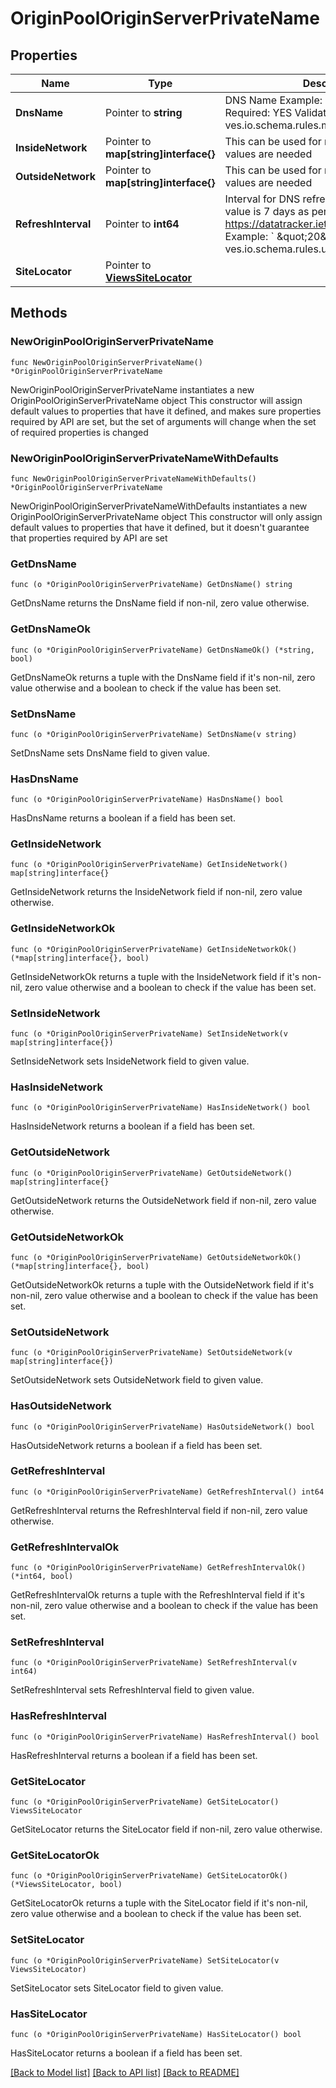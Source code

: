 # OriginPoolOriginServerPrivateName

## Properties

Name | Type | Description | Notes
------------ | ------------- | ------------- | -------------
**DnsName** | Pointer to **string** |  DNS Name  Example: &#x60; \&quot;value\&quot;&#x60;  Required: YES  Validation Rules:   ves.io.schema.rules.message.required: true  | [optional] 
**InsideNetwork** | Pointer to **map[string]interface{}** | This can be used for messages where no values are needed | [optional] 
**OutsideNetwork** | Pointer to **map[string]interface{}** | This can be used for messages where no values are needed | [optional] 
**RefreshInterval** | Pointer to **int64** |  Interval for DNS refresh in seconds.  Max value is 7 days as per https://datatracker.ietf.org/doc/html/rfc8767  Example: &#x60; \&quot;20\&quot;&#x60;  Validation Rules:   ves.io.schema.rules.uint32.lte: 604800  | [optional] 
**SiteLocator** | Pointer to [**ViewsSiteLocator**](ViewsSiteLocator.md) |  | [optional] 

## Methods

### NewOriginPoolOriginServerPrivateName

`func NewOriginPoolOriginServerPrivateName() *OriginPoolOriginServerPrivateName`

NewOriginPoolOriginServerPrivateName instantiates a new OriginPoolOriginServerPrivateName object
This constructor will assign default values to properties that have it defined,
and makes sure properties required by API are set, but the set of arguments
will change when the set of required properties is changed

### NewOriginPoolOriginServerPrivateNameWithDefaults

`func NewOriginPoolOriginServerPrivateNameWithDefaults() *OriginPoolOriginServerPrivateName`

NewOriginPoolOriginServerPrivateNameWithDefaults instantiates a new OriginPoolOriginServerPrivateName object
This constructor will only assign default values to properties that have it defined,
but it doesn't guarantee that properties required by API are set

### GetDnsName

`func (o *OriginPoolOriginServerPrivateName) GetDnsName() string`

GetDnsName returns the DnsName field if non-nil, zero value otherwise.

### GetDnsNameOk

`func (o *OriginPoolOriginServerPrivateName) GetDnsNameOk() (*string, bool)`

GetDnsNameOk returns a tuple with the DnsName field if it's non-nil, zero value otherwise
and a boolean to check if the value has been set.

### SetDnsName

`func (o *OriginPoolOriginServerPrivateName) SetDnsName(v string)`

SetDnsName sets DnsName field to given value.

### HasDnsName

`func (o *OriginPoolOriginServerPrivateName) HasDnsName() bool`

HasDnsName returns a boolean if a field has been set.

### GetInsideNetwork

`func (o *OriginPoolOriginServerPrivateName) GetInsideNetwork() map[string]interface{}`

GetInsideNetwork returns the InsideNetwork field if non-nil, zero value otherwise.

### GetInsideNetworkOk

`func (o *OriginPoolOriginServerPrivateName) GetInsideNetworkOk() (*map[string]interface{}, bool)`

GetInsideNetworkOk returns a tuple with the InsideNetwork field if it's non-nil, zero value otherwise
and a boolean to check if the value has been set.

### SetInsideNetwork

`func (o *OriginPoolOriginServerPrivateName) SetInsideNetwork(v map[string]interface{})`

SetInsideNetwork sets InsideNetwork field to given value.

### HasInsideNetwork

`func (o *OriginPoolOriginServerPrivateName) HasInsideNetwork() bool`

HasInsideNetwork returns a boolean if a field has been set.

### GetOutsideNetwork

`func (o *OriginPoolOriginServerPrivateName) GetOutsideNetwork() map[string]interface{}`

GetOutsideNetwork returns the OutsideNetwork field if non-nil, zero value otherwise.

### GetOutsideNetworkOk

`func (o *OriginPoolOriginServerPrivateName) GetOutsideNetworkOk() (*map[string]interface{}, bool)`

GetOutsideNetworkOk returns a tuple with the OutsideNetwork field if it's non-nil, zero value otherwise
and a boolean to check if the value has been set.

### SetOutsideNetwork

`func (o *OriginPoolOriginServerPrivateName) SetOutsideNetwork(v map[string]interface{})`

SetOutsideNetwork sets OutsideNetwork field to given value.

### HasOutsideNetwork

`func (o *OriginPoolOriginServerPrivateName) HasOutsideNetwork() bool`

HasOutsideNetwork returns a boolean if a field has been set.

### GetRefreshInterval

`func (o *OriginPoolOriginServerPrivateName) GetRefreshInterval() int64`

GetRefreshInterval returns the RefreshInterval field if non-nil, zero value otherwise.

### GetRefreshIntervalOk

`func (o *OriginPoolOriginServerPrivateName) GetRefreshIntervalOk() (*int64, bool)`

GetRefreshIntervalOk returns a tuple with the RefreshInterval field if it's non-nil, zero value otherwise
and a boolean to check if the value has been set.

### SetRefreshInterval

`func (o *OriginPoolOriginServerPrivateName) SetRefreshInterval(v int64)`

SetRefreshInterval sets RefreshInterval field to given value.

### HasRefreshInterval

`func (o *OriginPoolOriginServerPrivateName) HasRefreshInterval() bool`

HasRefreshInterval returns a boolean if a field has been set.

### GetSiteLocator

`func (o *OriginPoolOriginServerPrivateName) GetSiteLocator() ViewsSiteLocator`

GetSiteLocator returns the SiteLocator field if non-nil, zero value otherwise.

### GetSiteLocatorOk

`func (o *OriginPoolOriginServerPrivateName) GetSiteLocatorOk() (*ViewsSiteLocator, bool)`

GetSiteLocatorOk returns a tuple with the SiteLocator field if it's non-nil, zero value otherwise
and a boolean to check if the value has been set.

### SetSiteLocator

`func (o *OriginPoolOriginServerPrivateName) SetSiteLocator(v ViewsSiteLocator)`

SetSiteLocator sets SiteLocator field to given value.

### HasSiteLocator

`func (o *OriginPoolOriginServerPrivateName) HasSiteLocator() bool`

HasSiteLocator returns a boolean if a field has been set.


[[Back to Model list]](../README.md#documentation-for-models) [[Back to API list]](../README.md#documentation-for-api-endpoints) [[Back to README]](../README.md)


